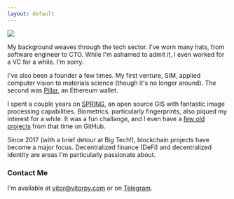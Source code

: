 ```yaml
---
layout: default
---
```


<img class="profile-picture" src="{{site.profile_picture}}">

My background weaves through the tech sector. I've worn many hats, from software engineer to CTO. While I'm ashamed to admit it, I even worked for a VC for a while. I'm sorry.

I've also been a founder a few times. My first venture, SIM, applied computer vision to materials science (though it's no longer around). The second was [Pillar](https://pillar.fi), an Ethereum wallet.

I spent a couple years on [SPRING](http://www.dpi.inpe.br/spring/), an open source GIS with fantastic image processing capabilities. Biometrics, particularly fingerprints, also piqued my interest for a while. It was a fun challange, and I even have a [few old projects](https://github.com/vitorpy/qwsqviewer) from that time on GitHub.

Since 2017 (with a brief detour at Big Tech!), blockchain projects have become a major focus. Decentralized finance (DeFi) and decentralized identity are areas I'm particularly passionate about.

### Contact Me

I'm available at [vitor@vitorpy.com](mailto:vitor@vitorpy.com) or on [Telegram](https://t.me/vitorpyb).
